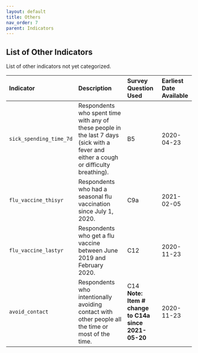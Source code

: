 ```yaml
---
layout: default
title: Others
nav_order: 7
parent: Indicators
---
```


## List of Other Indicators


List of other indicators not yet categorized.

| Indicator        | Description          | Survey Question Used | Earliest Date Available |
|:----------------------------------------|:---------------------|:---------------------|:---------------------|
| `sick_spending_time_7d`                       | Respondents who spent time with any of these people in the last 7 days (sick with a fever and either a cough or difficulty breathing).    	   | B5  | 2020-04-23 |
| `flu_vaccine_thisyr`                       | Respondents who had a seasonal flu vaccination since July 1, 2020.    	   | C9a  | 2021-02-05 |
| `flu_vaccine_lastyr`                       | Respondents who get a flu vaccine between June 2019 and February 2020.    	   | C12  | 2020-11-23 |
| `avoid_contact`                       | Respondents who intentionally avoiding contact with other people all the time or most of the time.    	   | C14 **Note: Item # change to C14a since 2021-05-20** | 2020-11-23  |


